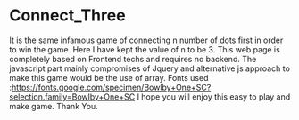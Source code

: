 # Connect_Three
It is the same infamous game of connecting n number of dots first in order to win the game. Here I have kept the value of n to be 3.
This web page is completely based on Frontend techs and requires no backend. 
The javascript part mainly compromises of Jquery and alternative js approach to make this game would be the use of array.
Fonts used :https://fonts.google.com/specimen/Bowlby+One+SC?selection.family=Bowlby+One+SC 
I hope you will enjoy this easy to play and make game.
Thank You. 
